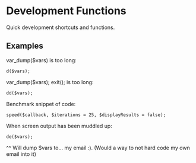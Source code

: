 Development Functions
=====================

Quick development shortcuts and functions.

Examples
--------

var_dump($vars) is too long:

    d($vars);

var_dump($vars); exit(); is too long:

    dd($vars);

Benchmark snippet of code:

    speed($callback, $iterations = 25, $displayResults = false);

When screen output has been muddled up:

    de($vars);

^^ Will dump $vars to... my email :).  (Would a way to not hard code my own email into it)